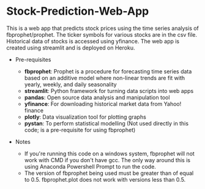 # Stock-Prediction-Web-App  

This is a web app that predicts stock prices using the time series analysis of fbprophet/prophet. The ticker symbols for various stocks are in the csv file. Historical data of stocks is accessed using yfinance. The web app is created using streamlit and is deployed on Heroku.  

- Pre-requisites
  - **fbprophet**: Prophet is a procedure for forecasting time series data based on an additive model where non-linear trends are fit with yearly, weekly, and daily seasonality
  - **streamlit**: Python framework for turning data scripts into web apps
  - **pandas**: Open source data analysis and manipulation tool
  - **yfinance**: For downloading historical market data from Yahoo! finance
  - **plotly**: Data visualization tool for plotting graphs
  - **pystan**: To perform statistical modelling (Not used directly in this code; is a pre-requisite for using fbprophet) 
 
- Notes
  - If you're running this code on a windows system, fbprophet will not work with CMD if you don't have gcc. The only way around this is using Anaconda Powershell Prompt to run the code. 
  - The version of fbprophet being used must be greater than of equal to 0.5. fbprophet.plot does not work with versions less than 0.5.  
